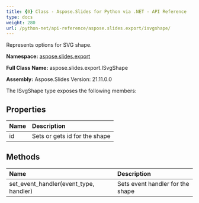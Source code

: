 ```yaml
---
title: {0} Class - Aspose.Slides for Python via .NET - API Reference
type: docs
weight: 280
url: /python-net/api-reference/aspose.slides.export/isvgshape/
---
```


Represents options for SVG shape.

**Namespace:** [aspose.slides.export](/python-net/api-reference/aspose.slides.export/)

**Full Class Name:** aspose.slides.export.ISvgShape

**Assembly:**  Aspose.Slides Version: 21.11.0.0

The ISvgShape type exposes the following members:
## **Properties**
|**Name**|**Description**|
| :- | :- |
|id|Sets or gets id for the shape|
## **Methods**
|**Name**|**Description**|
| :- | :- |
|set_event_handler(event_type, handler)|Sets event handler for the shape|
